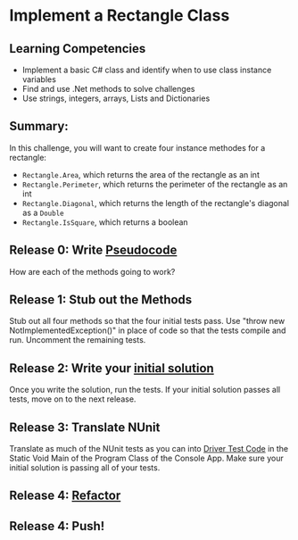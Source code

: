 # Implement a Rectangle Class

## Learning Competencies
- Implement a basic C# class and identify when to use class instance variables
- Find and use .Net  methods to solve challenges
- Use strings, integers, arrays, Lists and Dictionaries

## Summary:
In this challenge, you will want to create four instance methodes for a rectangle:

- `Rectangle.Area`, which returns the area of the rectangle as an int
- `Rectangle.Perimeter`, which returns the perimeter of the rectangle as an int
- `Rectangle.Diagonal`, which returns the length of the rectangle's diagonal as a `Double`
- `Rectangle.IsSquare`, which returns a boolean

## Release 0: Write [Pseudocode](https://github.com/dev-academy-phase0/phase-0-handbook/blob/master/coding-references/pseudocode.md)
How are each of the methods going to work?

## Release 1: Stub out the Methods
Stub out all four methods so that the four initial tests pass.
Use "throw new NotImplementedException()" in place of code so that the tests compile and run.
Uncomment the remaining tests.

## Release 2: Write your [initial solution](https://github.com/dev-academy-phase0/phase-0-handbook/blob/master/coding-references/initial-solution.md)

Once you write the solution, run the tests. If your initial solution passes all tests, move on to the next release.

## Release 3: Translate NUnit
Translate as much of the NUnit tests as you can into [Driver Test Code](https://github.com/dev-academy-phase0/phase-0-handbook/blob/master/coding-references/driver-code.md) in the Static Void Main of the Program Class of the Console App. Make sure your initial solution is passing all of your tests.

## Release 4: [Refactor](https://github.com/dev-academy-phase0/phase-0-handbook/blob/master/coding-references/refactoring.md)

## Release 4: Push!